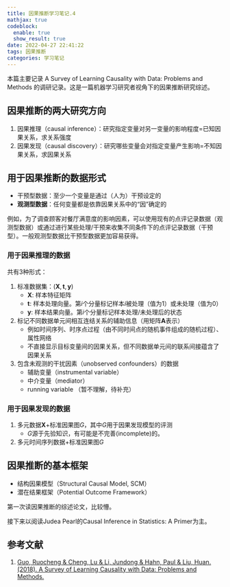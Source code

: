 ```yaml
---
title: 因果推断学习笔记.4
mathjax: true
codeblock:
  enable: true
  show_result: true
date: 2022-04-27 22:41:22
tags: 因果推断
categories: 学习笔记
---
```

本篇主要记录 A Survey of Learning Causality with Data: Problems and Methods 的调研记录。这是一篇机器学习研究者视角下的因果推断研究综述。

<!--more-->

## 因果推断的两大研究方向
1. 因果推理（causal inference）：研究指定变量对另一变量的影响程度=已知因果关系，求关系强度
2. 因果发现（causal discovery）：研究哪些变量会对指定变量产生影响=不知因果关系，求因果关系

## 用于因果推断的数据形式
- 干预型数据：至少一个变量是通过（人为）干预设定的
- **观测型数据**：任何变量都是依靠因果关系中的“因”确定的

例如，为了调查顾客对餐厅满意度的影响因素，可以使用现有的点评记录数据（观测型数据）或通过进行某些处理/干预来收集不同条件下的点评记录数据（干预型）。一般观测型数据比干预型数据更加容易获得。

### 用于因果推理的数据
共有3种形式：
1. 标准数据集：$(\mathbf{X},\mathbf{t},\mathbf{y})$
   - $\mathbf{X}$: 样本特征矩阵
   - $\mathbf{t}$: 样本处理向量。第$i$个分量标记样本$i$被处理（值为1）或未处理（值为0）
   - $\mathbf{y}$: 样本结果向量。第$i$个分量标记样本处理/未处理后的状态
2. 标记不同数据单元间相互连结关系的辅助信息（用矩阵$\mathbf{A}$表示）
   - 例如时间序列、时序点过程（由不同时间点的随机事件组成的随机过程）、属性网络
   - 不直接显示目标变量间的因果关系，但不同数据单元间的联系间接蕴含了因果关系
3. 包含未观测的干扰因素（unobserved confounders）的数据
   - 辅助变量（instrumental variable）
   - 中介变量（mediator）
   - running variable （暂不理解，待补充）

### 用于因果发现的数据
1. 多元数据$\mathbf{X}$+标准因果图$G$，其中$G$用于因果发现模型的评测
   - $G$源于先验知识，有可能是不完善(incomplete)的。
2. 多元时间序列数据+标准因果图$G$

## 因果推断的基本框架
- 结构因果模型（Structural Causal Model, SCM）
- 潜在结果框架（Potential Outcome Framework）

第一次读因果推断的综述论文，比较懵。

接下来以阅读Judea Pearl的Causal Inference in Statistics: A Primer为主。

## 参考文献
1. [Guo, Ruocheng & Cheng, Lu & Li, Jundong & Hahn, Paul & Liu, Huan. (2018). A Survey of Learning Causality with Data: Problems and Methods.](https://rguo12.github.io/causal_survey.pdf)

<section class="post-full-comments">
    <link rel="stylesheet" href="https://cdn.jsdelivr.net/npm/gitalk@1/dist/gitalk.css">
    <script src="https://cdn.jsdelivr.net/npm/gitalk@1/dist/gitalk.min.js"></script>
    <div id="gitalk-container"></div>
    <script>
        var gitalk = new Gitalk({
            clientID: 'e1bbf465a324641f76ce',
            clientSecret: 'b865ad952a6494eb48283884abbe479d3f89f4a4',
            repo: 'LiJT-Daily-Comments',
            owner: 'CSLiJT',
            admin: ['CSLiJT'], //这里可以填写具有写权限的用户名列表，用来初始化Issues的
            id: document.title+document.date,
            distractionFreeMode: false // Facebook-like distraction free mode
        });
        gitalk.render('gitalk-container');
    </script>
</section>